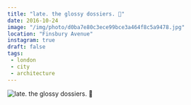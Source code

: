 ```yaml
---
title: "late. the glossy dossiers. 📀"
date: 2016-10-24
image: "/img/photo/d0ba7e80c3ece99bce3a464f8c5a9478.jpg"
location: "Finsbury Avenue"
instagram: true
draft: false
tags:
 - london
 - city
 - architecture
---
```


![late. the glossy dossiers. 📀](/img/photo/d0ba7e80c3ece99bce3a464f8c5a9478.jpg)
